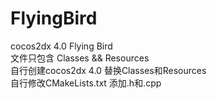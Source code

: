 # FlyingBird
cocos2dx 4.0 Flying Bird  
文件只包含 Classes && Resources  
自行创建cocos2dx 4.0 替换Classes和Resources  
自行修改CMakeLists.txt 添加.h和.cpp
